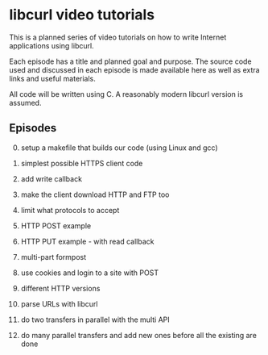 # libcurl video tutorials

This is a planned series of video tutorials on how to write Internet applications using libcurl.

Each episode has a title and planned goal and purpose. The source code used and discussed in each episode is made available here
as well as extra links and useful materials.

All code will be written using C. A reasonably modern libcurl version is assumed.

## Episodes

0. setup a makefile that builds our code (using Linux and gcc)

1. simplest possible HTTPS client code

2. add write callback

3. make the client download HTTP and FTP too

4. limit what protocols to accept

6. HTTP POST example

7. HTTP PUT example - with read callback

8. multi-part formpost

9. use cookies and login to a site with POST

10. different HTTP versions

11. parse URLs with libcurl

12. do two transfers in parallel with the multi API

13. do many parallel transfers and add new ones before all the existing are done
